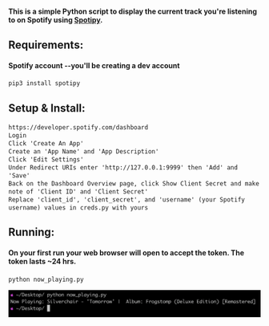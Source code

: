 #### This is a simple Python script to display the current track you're listening to on Spotify using [Spotipy](https://github.com/plamere/spotipy).

## Requirements:
#### Spotify account --you'll be creating a dev account
```
pip3 install spotipy
```
## Setup & Install:

```
https://developer.spotify.com/dashboard
Login
Click 'Create An App'
Create an 'App Name' and 'App Description'
Click 'Edit Settings'
Under Redirect URIs enter 'http://127.0.0.1:9999' then 'Add' and 'Save'
Back on the Dashboard Overview page, click Show Client Secret and make note of 'Client ID' and 'Client Secret'
Replace 'client_id', 'client_secret', and 'username' (your Spotify username) values in creds.py with yours
```
## Running:
#### On your first run your web browser will open to accept the token. The token lasts ~24 hrs.
```
python now_playing.py
```
![screenshot](/image/screenshot.png)
